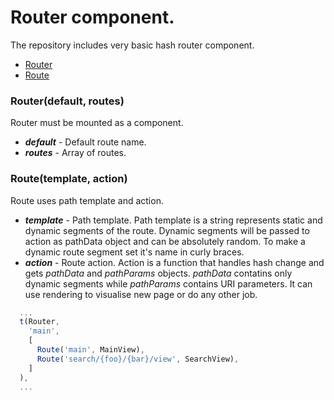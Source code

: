 # Router component.
The repository includes very basic hash router component.
- [Router](#router)
- [Route](#route)
### Router(default, routes)
Router must be mounted as a component.
* ***default*** - Default route name.
* ***routes*** - Array of routes.

### Route(template, action)
Route uses path template and action.
* ***template*** - Path template. Path template is a string represents static and dynamic segments of the route. Dynamic segments will be passed to action as pathData object and can be absolutely random. To make a dynamic route segment set it's name in curly braces.
* ***action*** - Route action. Action is a function that handles hash change and gets *pathData* and *pathParams* objects. *pathData* contatins only dynamic segments while *pathParams* contains URI parameters. It can use rendering to visualise new page or do any other job.
```js
  ...
  t(Router,
    'main',
    [
      Route('main', MainView),
      Route('search/{foo}/{bar}/view', SearchView),
    ]
  ),
  ...
```
